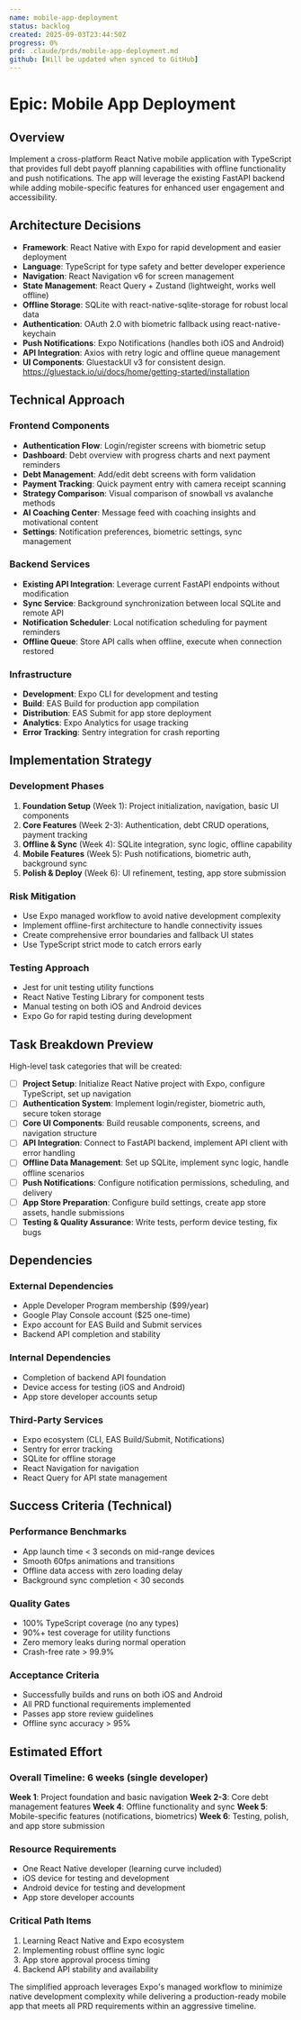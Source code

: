 ```yaml
---
name: mobile-app-deployment
status: backlog
created: 2025-09-03T23:44:50Z
progress: 0%
prd: .claude/prds/mobile-app-deployment.md
github: [Will be updated when synced to GitHub]
---
```


# Epic: Mobile App Deployment

## Overview

Implement a cross-platform React Native mobile application with TypeScript that provides full debt payoff planning capabilities with offline functionality and push notifications. The app will leverage the existing FastAPI backend while adding mobile-specific features for enhanced user engagement and accessibility.

## Architecture Decisions

- **Framework**: React Native with Expo for rapid development and easier deployment
- **Language**: TypeScript for type safety and better developer experience
- **Navigation**: React Navigation v6 for screen management
- **State Management**: React Query + Zustand (lightweight, works well offline)
- **Offline Storage**: SQLite with react-native-sqlite-storage for robust local data
- **Authentication**: OAuth 2.0 with biometric fallback using react-native-keychain
- **Push Notifications**: Expo Notifications (handles both iOS and Android)
- **API Integration**: Axios with retry logic and offline queue management
- **UI Components**: GluestackUI v3 for consistent design. https://gluestack.io/ui/docs/home/getting-started/installation

## Technical Approach

### Frontend Components
- **Authentication Flow**: Login/register screens with biometric setup
- **Dashboard**: Debt overview with progress charts and next payment reminders
- **Debt Management**: Add/edit debt screens with form validation
- **Payment Tracking**: Quick payment entry with camera receipt scanning
- **Strategy Comparison**: Visual comparison of snowball vs avalanche methods
- **AI Coaching Center**: Message feed with coaching insights and motivational content
- **Settings**: Notification preferences, biometric settings, sync management

### Backend Services
- **Existing API Integration**: Leverage current FastAPI endpoints without modification
- **Sync Service**: Background synchronization between local SQLite and remote API
- **Notification Scheduler**: Local notification scheduling for payment reminders
- **Offline Queue**: Store API calls when offline, execute when connection restored

### Infrastructure
- **Development**: Expo CLI for development and testing
- **Build**: EAS Build for production app compilation
- **Distribution**: EAS Submit for app store deployment
- **Analytics**: Expo Analytics for usage tracking
- **Error Tracking**: Sentry integration for crash reporting

## Implementation Strategy

### Development Phases
1. **Foundation Setup** (Week 1): Project initialization, navigation, basic UI components
2. **Core Features** (Week 2-3): Authentication, debt CRUD operations, payment tracking
3. **Offline & Sync** (Week 4): SQLite integration, sync logic, offline capability
4. **Mobile Features** (Week 5): Push notifications, biometric auth, background sync
5. **Polish & Deploy** (Week 6): UI refinement, testing, app store submission

### Risk Mitigation
- Use Expo managed workflow to avoid native development complexity
- Implement offline-first architecture to handle connectivity issues
- Create comprehensive error boundaries and fallback UI states
- Use TypeScript strict mode to catch errors early

### Testing Approach
- Jest for unit testing utility functions
- React Native Testing Library for component tests
- Manual testing on both iOS and Android devices
- Expo Go for rapid testing during development

## Task Breakdown Preview

High-level task categories that will be created:
- [ ] **Project Setup**: Initialize React Native project with Expo, configure TypeScript, set up navigation
- [ ] **Authentication System**: Implement login/register, biometric auth, secure token storage
- [ ] **Core UI Components**: Build reusable components, screens, and navigation structure
- [ ] **API Integration**: Connect to FastAPI backend, implement API client with error handling
- [ ] **Offline Data Management**: Set up SQLite, implement sync logic, handle offline scenarios
- [ ] **Push Notifications**: Configure notification permissions, scheduling, and delivery
- [ ] **App Store Preparation**: Configure build settings, create app store assets, handle submissions
- [ ] **Testing & Quality Assurance**: Write tests, perform device testing, fix bugs

## Dependencies

### External Dependencies
- Apple Developer Program membership ($99/year)
- Google Play Console account ($25 one-time)
- Expo account for EAS Build and Submit services
- Backend API completion and stability

### Internal Dependencies
- Completion of backend API foundation
- Device access for testing (iOS and Android)
- App store developer accounts setup

### Third-Party Services
- Expo ecosystem (CLI, EAS Build/Submit, Notifications)
- Sentry for error tracking
- SQLite for offline storage
- React Navigation for navigation
- React Query for API state management

## Success Criteria (Technical)

### Performance Benchmarks
- App launch time < 3 seconds on mid-range devices
- Smooth 60fps animations and transitions
- Offline data access with zero loading delay
- Background sync completion < 30 seconds

### Quality Gates
- 100% TypeScript coverage (no any types)
- 90%+ test coverage for utility functions
- Zero memory leaks during normal operation
- Crash-free rate > 99.9%

### Acceptance Criteria
- Successfully builds and runs on both iOS and Android
- All PRD functional requirements implemented
- Passes app store review guidelines
- Offline sync accuracy > 95%

## Estimated Effort

### Overall Timeline: 6 weeks (single developer)

**Week 1**: Project foundation and basic navigation
**Week 2-3**: Core debt management features
**Week 4**: Offline functionality and sync
**Week 5**: Mobile-specific features (notifications, biometrics)
**Week 6**: Testing, polish, and app store submission

### Resource Requirements
- One React Native developer (learning curve included)
- iOS device for testing and development
- Android device for testing and development
- App store developer accounts

### Critical Path Items
1. Learning React Native and Expo ecosystem
2. Implementing robust offline sync logic
3. App store approval process timing
4. Backend API stability and availability

The simplified approach leverages Expo's managed workflow to minimize native development complexity while delivering a production-ready mobile app that meets all PRD requirements within an aggressive timeline.